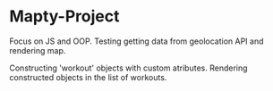 # Mapty-Project

Focus on JS and OOP.
Testing getting data from geolocation API and rendering map.

Constructing 'workout' objects with custom atributes.
Rendering constructed objects in the list of workouts.

